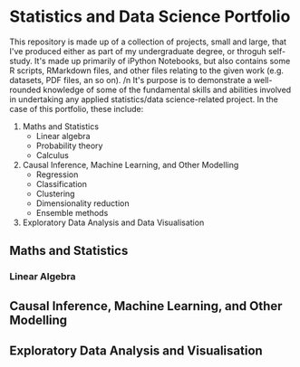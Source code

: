 # Statistics and Data Science Portfolio
This repository is made up of a collection of projects, small and large, that I've produced either as part of my undergraduate degree, or throguh self-study. It's made up primarily of iPython Notebooks, but also contains some R scripts, RMarkdown files, and other files relating to the given work (e.g. datasets, PDF files, an so on).
/n
It's purpose is to demonstrate a well-rounded knowledge of some of the fundamental skills and abilities involved in undertaking any applied statistics/data science-related project. In the case of this portfolio, these include:
1. Maths and Statistics
   - Linear algebra
   - Probability theory
   - Calculus 
2. Causal Inference, Machine Learning, and Other Modelling
   - Regression
   - Classification
   - Clustering
   - Dimensionality reduction
   - Ensemble methods
3. Exploratory Data Analysis and Data Visualisation
## Maths and Statistics
### Linear Algebra
## Causal Inference, Machine Learning, and Other Modelling
## Exploratory Data Analysis and Visualisation
